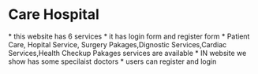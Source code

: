 <h1> Care Hospital</h1>
* this website has 6 services
* it has  login form and register form
* Patient Care, Hopital Service, Surgery Pakages,Dignostic Services,Cardiac Services,Health Checkup Pakages services are available
* IN website we show has some specilaist doctors
* users can register and login 
